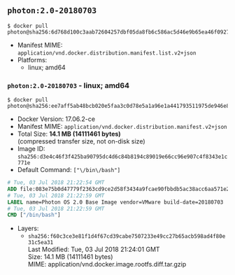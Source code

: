 ## `photon:2.0-20180703`

```console
$ docker pull photon@sha256:6d768d100c3aab72604257dbf05da8fb6c586ac5d46e9b65ea46f09270a225ff
```

-	Manifest MIME: `application/vnd.docker.distribution.manifest.list.v2+json`
-	Platforms:
	-	linux; amd64

### `photon:2.0-20180703` - linux; amd64

```console
$ docker pull photon@sha256:ee7aff5ab48bcb020e5faa3c0d78e5a1a96e1a441793511975de946e82e1bad2
```

-	Docker Version: 17.06.2-ce
-	Manifest MIME: `application/vnd.docker.distribution.manifest.v2+json`
-	Total Size: **14.1 MB (14111461 bytes)**  
	(compressed transfer size, not on-disk size)
-	Image ID: `sha256:d3e4c46f3f425ba90795dc4d6c84b8194c89019e66cc96e907c4f8343e1c771e`
-	Default Command: `["\/bin\/bash"]`

```dockerfile
# Tue, 03 Jul 2018 21:22:54 GMT
ADD file:083e75b0d47779f2363cd9ce2d58f3434a9fcae90fbbdb5ac38acc6aa571e286 in / 
# Tue, 03 Jul 2018 21:22:59 GMT
LABEL name=Photon OS 2.0 Base Image vendor=VMware build-date=20180703
# Tue, 03 Jul 2018 21:22:59 GMT
CMD ["/bin/bash"]
```

-	Layers:
	-	`sha256:f60c3ce3e81f1d4f67cd39cabe7507233e49cc27b65acb598ad4f80e31c5ea31`  
		Last Modified: Tue, 03 Jul 2018 21:24:01 GMT  
		Size: 14.1 MB (14111461 bytes)  
		MIME: application/vnd.docker.image.rootfs.diff.tar.gzip
